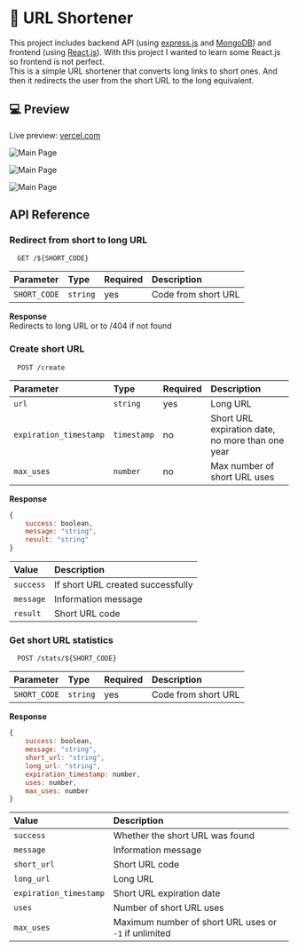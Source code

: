 
# 🔗 URL Shortener

This project includes backend API (using [express.js](https://expressjs.com/) and [MongoDB](https://www.mongodb.com/)) and frontend (using [React.js](https://react.dev/)). With this project I wanted to learn some React.js so frontend is not perfect. <br />
This is a simple URL shortener that converts long links to short ones. And then it redirects the user from the short URL to the long equivalent. <br />

## 💻 Preview

Live preview: [vercel.com](https://vercel.com/)


![Main Page](https://media.discordapp.net/attachments/1133735893715386438/1140607198276366446/image.png)

![Main Page](https://media.discordapp.net/attachments/1133735893715386438/1140607519736205322/image.png)

![Main Page](https://cdn.discordapp.com/attachments/1133735893715386438/1140609019183108136/image.png)


## API Reference


### Redirect from short to long URL

```
  GET /${SHORT_CODE}
```

| Parameter | Type | Required | Description |
| :- | :- | :- | :- |
| `SHORT_CODE` | `string` | yes | Code from short URL |

**Response** <br />
Redirects to long URL or to /404 if not found




### Create short URL

```
  POST /create
```

| Parameter | Type | Required | Description |
| :- | :- | :- | :- |
| `url` | `string` | yes | Long URL |
| `expiration_timestamp` | `timestamp` | no | Short URL expiration date, no more than one year |
| `max_uses` | `number` | no | Max number of short URL uses |

**Response**  
```javascript
{
    success: boolean,
    message: "string",
    result: "string"
}
```
| Value  | Description |
| :- | :- |
| `success` | If short URL created successfully |
| `message` | Information message |
| `result` | Short URL code |





### Get short URL statistics

```http
  POST /stats/${SHORT_CODE}
```

| Parameter | Type | Required | Description |
| :- | :- | :- | :- |
| `SHORT_CODE` | `string` | yes | Code from short URL |

**Response**
```javascript
{
    success: boolean,
    message: "string",
    short_url: "string",
    long_url: "string",
    expiration_timestamp: number,
    uses: number,
    max_uses: number
}
```
| Value  | Description |
| :- | :- |
| `success` | Whether the short URL was found |
| `message` | Information message |
| `short_url` | Short URL code |
| `long_url` | Long URL |
| `expiration_timestamp` | Short URL expiration date |
| `uses` | Number of short URL uses |
| `max_uses` | Maximum number of short URL uses or `-1` if unlimited |
